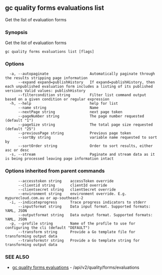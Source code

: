 ## gc quality forms evaluations list

Get the list of evaluation forms

### Synopsis

Get the list of evaluation forms

```
gc quality forms evaluations list [flags]
```

### Options

```
  -a, --autopaginate                   Automatically paginate through the results stripping page information
      --expand expand=publishHistory   If expand=publishHistory, then each unpublished evaluation form includes a listing of its published versions Valid values: publishHistory
      --filtercondition string         Filter list command output based on a given condition or regular expression
  -h, --help                           help for list
      --name string                    Name
      --nextPage string                next page token
      --pageNumber string              The page number requested (default "1")
      --pageSize string                The total page size requested (default "25")
      --previousPage string            Previous page token
      --sortBy string                  variable name requested to sort by
      --sortOrder string               Order to sort results, either asc or desc
  -s, --stream                         Paginate and stream data as it is being processed leaving page information intact
```

### Options inherited from parent commands

```
      --accesstoken string    accessToken override
      --clientid string       clientId override
      --clientsecret string   clientSecret override
      --environment string    environment override. E.g. mypurecloud.com.au or ap-southeast-2
  -i, --indicateprogress      Trace progress indicators to stderr
      --inputformat string    Data input format. Supported formats: YAML, JSON
      --outputformat string   Data output format. Supported formats: YAML, JSON
  -p, --profile string        Name of the profile to use for configuring the cli (default "DEFAULT")
      --transform string      Provide a Go template file for transforming output data
      --transformstr string   Provide a Go template string for transforming output data
```

### SEE ALSO

* [gc quality forms evaluations](gc_quality_forms_evaluations.html)	 - /api/v2/quality/forms/evaluations


